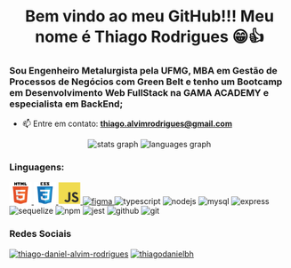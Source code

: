 <h1 align="center">Bem vindo ao meu GitHub!!! Meu nome é Thiago Rodrigues 😁👍</h1>
<h3 align="left">Sou Engenheiro Metalurgista pela UFMG, MBA em Gestão de Processos de Negócios com Green Belt e tenho um Bootcamp em Desenvolvimento Web FullStack na GAMA ACADEMY e especialista em BackEnd;</h3>

- 📫 Entre em contato: **thiago.alvimrodrigues@gmail.com**

<div align="center">
  <img src="https://github-readme-stats.vercel.app/api?hide_title=false&hide_rank=false&show_icons=true&include_all_commits=true&count_private=true&disable_animations=false&theme=dracula&locale=en&hide_border=false&username=thiagodrodrigues" height="130" alt="stats graph"  />
  <img src="https://github-readme-stats.vercel.app/api/top-langs?locale=en&hide_title=false&layout=compact&card_width=320&langs_count=5&theme=dracula&hide_border=false&username=thiagodrodrigues" height="130" alt="languages graph"  />
</div>

<h3 align="left">Linguagens:</h3>
<p align="left">
<a href="https://www.w3.org/html/" target="_blank" rel="noreferrer"> <img src="https://raw.githubusercontent.com/devicons/devicon/master/icons/html5/html5-original-wordmark.svg" alt="html5" width="40" height="40"/> </a> <a href="https://www.w3schools.com/css/" target="_blank" rel="noreferrer"> <img src="https://raw.githubusercontent.com/devicons/devicon/master/icons/css3/css3-original-wordmark.svg" alt="css3" width="40" height="40"/> </a> <a href="https://developer.mozilla.org/en-US/docs/Web/JavaScript" target="_blank" rel="noreferrer"> <img src="https://raw.githubusercontent.com/devicons/devicon/master/icons/javascript/javascript-original.svg" alt="javascript" width="40" height="40"/> </a> <a href="https://www.figma.com/" target="_blank" rel="noreferrer"> <img src="https://www.vectorlogo.zone/logos/figma/figma-icon.svg" alt="figma" width="40" height="40"/> </a> <img src="https://cdn.jsdelivr.net/gh/devicons/devicon/icons/typescript/typescript-plain.svg" alt="typescript" width="40" height="40" /> <img src="https://cdn.jsdelivr.net/gh/devicons/devicon/icons/nodejs/nodejs-original-wordmark.svg" alt="nodejs" width="40" height="40" /> <img src="https://cdn.jsdelivr.net/gh/devicons/devicon/icons/mysql/mysql-original-wordmark.svg" alt="mysql" width="40" height="40" /> <img src="https://cdn.jsdelivr.net/gh/devicons/devicon/icons/express/express-original-wordmark.svg" alt="express" width="40" height="40" /> <img src="https://cdn.jsdelivr.net/gh/devicons/devicon/icons/sequelize/sequelize-plain-wordmark.svg" alt="sequelize" width="40" height="40" /> <img src="https://cdn.jsdelivr.net/gh/devicons/devicon/icons/npm/npm-original-wordmark.svg" alt="npm" width="40" height="40" /> <img src="https://cdn.jsdelivr.net/gh/devicons/devicon/icons/jest/jest-plain.svg" alt="jest" width="40" height="40" /> <img src="https://cdn.jsdelivr.net/gh/devicons/devicon/icons/github/github-original-wordmark.svg" alt="github" width="40" height="40" /> <img src="https://cdn.jsdelivr.net/gh/devicons/devicon/icons/git/git-original-wordmark.svg" alt="git" width="40" height="40" /> </p>


<h3 align="left">Redes Sociais</h3>
<p align="left"> 
<a href="https://www.linkedin.com/in/thiago-daniel-alvim-rodrigues-5229a8124/" target="blank"><img align="center" src="https://raw.githubusercontent.com/rahuldkjain/github-profile-readme-generator/master/src/images/icons/Social/linked-in-alt.svg" alt="thiago-daniel-alvim-rodrigues" height="30" width="40" /></a>
<a href="https://www.instagram.com/thiagodanielbh/" target="blank"><img align="center" src="https://raw.githubusercontent.com/rahuldkjain/github-profile-readme-generator/master/src/images/icons/Social/instagram.svg" alt="thiagodanielbh" height="30" width="40" /></a>
</p>
